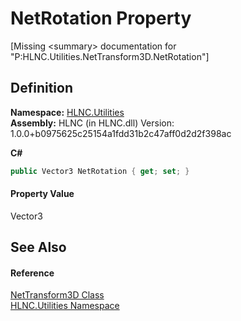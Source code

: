 # NetRotation Property


\[Missing &lt;summary&gt; documentation for "P:HLNC.Utilities.NetTransform3D.NetRotation"\]



## Definition
**Namespace:** <a href="N_HLNC_Utilities">HLNC.Utilities</a>  
**Assembly:** HLNC (in HLNC.dll) Version: 1.0.0+b0975625c25154a1fdd31b2c47aff0d2d2f398ac

**C#**
``` C#
public Vector3 NetRotation { get; set; }
```



#### Property Value
Vector3

## See Also


#### Reference
<a href="T_HLNC_Utilities_NetTransform3D">NetTransform3D Class</a>  
<a href="N_HLNC_Utilities">HLNC.Utilities Namespace</a>  
